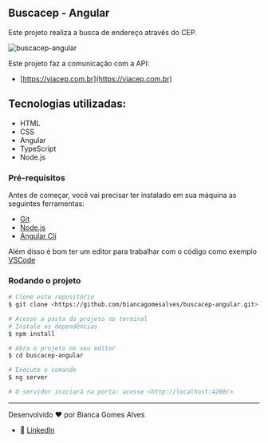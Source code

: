 ##  Buscacep - Angular
Este projeto realiza a busca de endereço através do CEP. 

![buscacep-angular](https://user-images.githubusercontent.com/81443381/190855997-23a1acf7-24cd-480f-9243-acd483805a75.png)


Este projeto faz a comunicação com a API:  
- [https://viacep.com.br](https://viacep.com.br)

##  Tecnologias utilizadas: 

- HTML 
- CSS
- Angular 
- TypeScript 
- Node.js

### Pré-requisitos 

Antes de começar, você vai precisar ter instalado em sua máquina as seguintes ferramentas:
- [Git](https://git-scm.com)
- [Node.js](https://node.js.org/en/)
- [Angular Cli](https://angular.io/cli)

Além disso é bom ter um editor para trabalhar com o código como exemplo [VSCode](https://code.visualstudio.com/)

### Rodando o projeto
```bash
# Clone este repositório
$ git clone <https://github.com/biancagomesalves/buscacep-angular.git>

# Acesse a pasta do projeto no terminal
# Instale as dependências 
$ npm install

# Abra o projeto no seu editor 
$ cd buscacep-angular

# Execute o comando 
$ ng server 

# O servidor iniciará na porta: acesse <http://localhost:4200/>
```

---

Desenvolvido ❤️ por Bianca Gomes Alves 
- 🔗 [LinkedIn](https://www.linkedin.com/in/bianca--gomes/)



